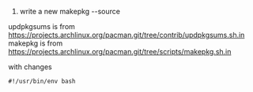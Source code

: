 1. write a new makepkg --source

updpkgsums is from https://projects.archlinux.org/pacman.git/tree/contrib/updpkgsums.sh.in
makepkg is from https://projects.archlinux.org/pacman.git/tree/scripts/makepkg.sh.in

with changes

```
#!/usr/bin/env bash
```
